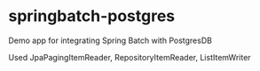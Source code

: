 # springbatch-postgres
Demo app for integrating Spring Batch with PostgresDB

Used JpaPagingItemReader, RepositoryItemReader, ListItemWriter
